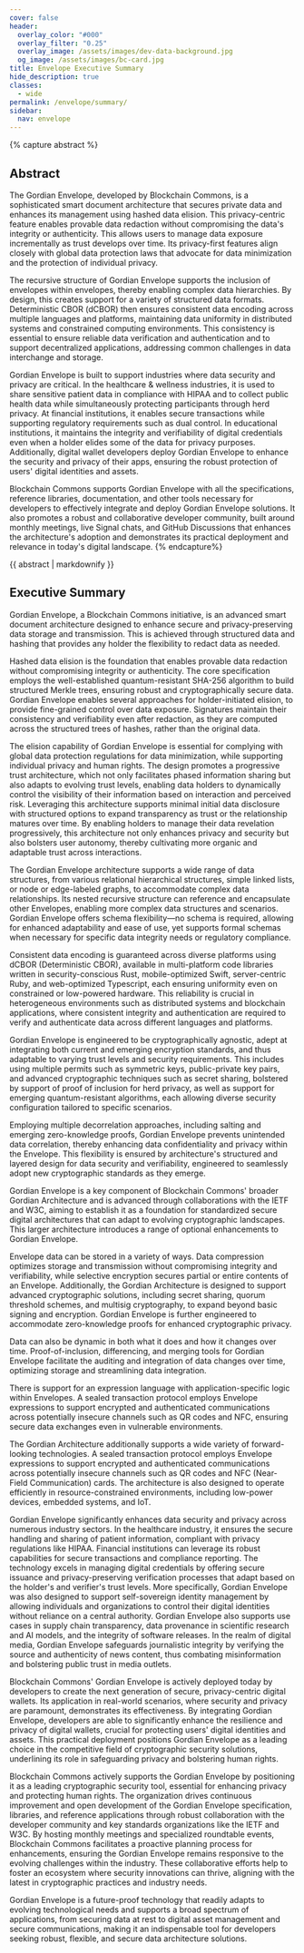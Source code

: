 ```yaml
---
cover: false
header:
  overlay_color: "#000"
  overlay_filter: "0.25"
  overlay_image: /assets/images/dev-data-background.jpg
  og_image: /assets/images/bc-card.jpg
title: Envelope Executive Summary
hide_description: true
classes:
  - wide
permalink: /envelope/summary/
sidebar:
  nav: envelope
---
```


{% capture abstract %}
## Abstract

The Gordian Envelope, developed by Blockchain Commons, is a sophisticated smart document architecture that secures private data and enhances its management using hashed data elision. This privacy-centric feature enables provable data redaction without compromising the data's integrity or authenticity. This allows users to manage data exposure incrementally as trust develops over time. Its privacy-first features align closely with global data protection laws that advocate for data minimization and the protection of individual privacy.

The recursive structure of Gordian Envelope supports the inclusion of envelopes within envelopes, thereby enabling complex data hierarchies. By design, this creates support for a variety of structured data formats. Deterministic CBOR (dCBOR) then ensures consistent data encoding across multiple languages and platforms, maintaining data uniformity in distributed systems and constrained computing environments. This consistency is essential to ensure reliable data verification and authentication and to support decentralized applications, addressing common challenges in data interchange and storage.

Gordian Envelope is built to support industries where data security and privacy are critical. In the healthcare & wellness industries, it is used to share sensitive patient data in compliance with HIPAA and to collect public health data while simultaneously protecting participants through herd privacy. At financial institutions, it enables secure transactions while supporting regulatory requirements such as dual control. In educational institutions, it maintains the integrity and verifiability of digital credentials even when a holder elides some of the data for privacy purposes. Additionally, digital wallet developers deploy Gordian Envelope to enhance the security and privacy of their apps, ensuring the robust protection of users' digital identities and assets.

Blockchain Commons supports Gordian Envelope with all the specifications, reference libraries, documentation, and other tools necessary for developers to effectively integrate and deploy Gordian Envelope solutions. It also promotes a robust and collaborative developer community, built around monthly meetings, live Signal chats, and GitHub Discussions that enhances the architecture's adoption and demonstrates its practical deployment and relevance in today's digital landscape.
{% endcapture%}

<div class="notice--info">{{ abstract | markdownify }}</div>

## Executive Summary

Gordian Envelope, a Blockchain Commons initiative, is an advanced smart document architecture designed to enhance secure and privacy-preserving data storage and transmission. This is achieved through structured data and hashing that provides any holder the flexibility to redact data as needed.

Hashed data elision is the foundation that enables provable data redaction without compromising integrity or authenticity. The core specification employs the well-established quantum-resistant SHA-256 algorithm to build structured Merkle trees, ensuring robust and cryptographically secure data. Gordian Envelope enables several approaches for holder-initiated elision, to provide fine-grained control over data exposure. Signatures maintain their consistency and verifiability even after redaction, as they are computed across the structured trees of hashes, rather than the original data.

The elision capability of Gordian Envelope is essential for complying with global data protection regulations for data minimization, while supporting individual privacy and human rights. The design promotes a progressive trust architecture, which not only facilitates phased information sharing but also adapts to evolving trust levels, enabling data holders to dynamically control the visibility of their information based on interaction and perceived risk. Leveraging this architecture supports minimal initial data disclosure with structured options to expand transparency as trust or the relationship matures over time. By enabling holders to manage their data revelation progressively, this architecture not only enhances privacy and security but also bolsters user autonomy, thereby cultivating more organic and adaptable trust across interactions.

The Gordian Envelope architecture supports a wide range of data structures, from various relational hierarchical structures, simple linked lists, or node or edge-labeled graphs, to accommodate complex data relationships. Its nested recursive structure can reference and encapsulate other Envelopes, enabling more complex data structures and scenarios. Gordian Envelope offers schema flexibility—no schema is required, allowing for enhanced adaptability and ease of use, yet supports formal schemas when necessary for specific data integrity needs or regulatory compliance.

Consistent data encoding is guaranteed across diverse platforms using dCBOR (Deterministic CBOR), available in multi-platform code libraries written in security-conscious Rust, mobile-optimized Swift, server-centric Ruby, and web-optimized Typescript, each ensuring uniformity even on constrained or low-powered hardware. This reliability is crucial in heterogeneous environments such as distributed systems and blockchain applications, where consistent integrity and authentication are required to verify and authenticate data across different languages and platforms.

Gordian Envelope is engineered to be cryptographically agnostic, adept at integrating both current and emerging encryption standards, and thus adaptable to varying trust levels and security requirements. This includes using multiple permits such as symmetric keys, public-private key pairs, and advanced cryptographic techniques such as secret sharing, bolstered by support of proof of inclusion for herd privacy, as well as support for emerging quantum-resistant algorithms, each allowing diverse security configuration tailored to specific scenarios.

Employing multiple decorrelation approaches, including salting and emerging zero-knowledge proofs, Gordian Envelope prevents unintended data correlation, thereby enhancing data confidentiality and privacy within the Envelope. This flexibility is ensured by architecture's structured and layered design for data security and verifiability, engineered to seamlessly adopt new cryptographic standards as they emerge.

Gordian Envelope is a key component of Blockchain Commons' broader Gordian Architecture and is advanced through collaborations with the IETF and W3C, aiming to establish it as a foundation for standardized secure digital architectures that can adapt to evolving cryptographic landscapes. This larger architecture introduces a range of optional enhancements to Gordian Envelope.

Envelope data can be stored in a variety of ways. Data compression optimizes storage and transmission without compromising integrity and verifiability, while selective encryption secures partial or entire contents of an Envelope. Additionally, the Gordian Architecture is designed to support advanced cryptographic solutions, including secret sharing, quorum threshold schemes, and multisig cryptography, to expand beyond basic signing and encryption. Gordian Envelope is further engineered to accommodate zero-knowledge proofs for enhanced cryptographic privacy.

Data can also be dynamic in both what it does and how it changes over time. Proof-of-inclusion, differencing, and merging tools for Gordian Envelope facilitate the auditing and integration of data changes over time, optimizing storage and streamlining data integration.

There is support for an expression language with application-specific logic within Envelopes. A sealed transaction protocol employs Envelope expressions to support encrypted and authenticated communications across potentially insecure channels such as QR codes and NFC, ensuring secure data exchanges even in vulnerable environments.

The Gordian Architecture additionally supports a wide variety of forward-looking technologies. A sealed transaction protocol employs Envelope expressions to support encrypted and authenticated communications across potentially insecure channels such as QR codes and NFC (Near-Field Communication) cards. The architecture is also designed to operate efficiently in resource-constrained environments, including low-power devices, embedded systems, and IoT.

Gordian Envelope significantly enhances data security and privacy across numerous industry sectors. In the healthcare industry, it ensures the secure handling and sharing of patient information, compliant with privacy regulations like HIPAA. Financial institutions can leverage its robust capabilities for secure transactions and compliance reporting. The technology excels in managing digital credentials by offering secure issuance and privacy-preserving verification processes that adapt based on the holder's and verifier's trust levels. More specifically, Gordian Envelope was also designed to support self-sovereign identity management by allowing individuals and organizations to control their digital identities without reliance on a central authority. Gordian Envelope also supports use cases in supply chain transparency, data provenance in scientific research and AI models, and the integrity of software releases. In the realm of digital media, Gordian Envelope safeguards journalistic integrity by verifying the source and authenticity of news content, thus combating misinformation and bolstering public trust in media outlets.

Blockchain Commons' Gordian Envelope is actively deployed today by developers to create the next generation of secure, privacy-centric digital wallets. Its application in real-world scenarios, where security and privacy are paramount, demonstrates its effectiveness. By integrating Gordian Envelope, developers are able to significantly enhance the resilience and privacy of digital wallets, crucial for protecting users' digital identities and assets. This practical deployment positions Gordian Envelope as a leading choice in the competitive field of cryptographic security solutions, underlining its role in safeguarding privacy and bolstering human rights.

Blockchain Commons actively supports the Gordian Envelope by positioning it as a leading cryptographic security tool, essential for enhancing privacy and protecting human rights. The organization drives continuous improvement and open development of the Gordian Envelope specification, libraries, and reference applications through robust collaboration with the developer community and key standards organizations like the IETF and W3C. By hosting monthly meetings and specialized roundtable events, Blockchain Commons facilitates a proactive planning process for enhancements, ensuring the Gordian Envelope remains responsive to the evolving challenges within the industry. These collaborative efforts help to foster an ecosystem where security innovations can thrive, aligning with the latest in cryptographic practices and industry needs.

Gordian Envelope is a future-proof technology that readily adapts to evolving technological needs and supports a broad spectrum of applications, from securing data at rest to digital asset management and secure communications, making it an indispensable tool for developers seeking robust, flexible, and secure data architecture solutions.
